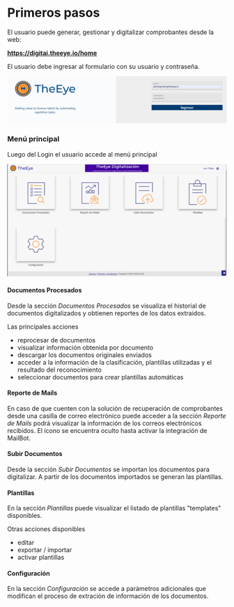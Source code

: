 
# Primeros pasos

El usuario puede generar, gestionar y digitalizar comprobantes desde la web:

**<span style="text-decoration:underline;">https://digitai.theeye.io/home</span>**

El usuario debe ingresar al formulario con su usuario y contraseña.


![alt_text](./images/image61.png "image_tooltip")


### Menú principal 

Luego del Login el usuario accede al menú principal 


![alt_text](./images/image71.png "image_tooltip")

#### **Documentos Procesados**

Desde la sección *Documentos Procesados* se visualiza el historial de documentos digitalizados y obtienen reportes de los datos extraidos.

Las principales acciones

* reprocesar de documentos
* visualizar información obtenida por documento
* descargar los documentos originales enviados
* acceder a la información de la clasificación, plantillas utilizadas y el resultado del reconocimiento
* seleccionar documentos para crear plantillas automáticas

#### **Reporte de Mails**

En caso de que cuenten con la solución de recuperación de comprobantes desde una casilla de correo electrónico puede acceder a la sección *Reporte de Mails* podrá visualizar la información de los correos electrónicos recibidos.
El ícono se encuentra oculto hasta activar la integración de MailBot.

#### **Subir Documentos**

Desde la sección *Subir Documentos* se importan los documentos para digitalizar.
A partir de los documentos importados se generan las plantillas.

#### **Plantillas**

En la sección *Plantillas* puede visualizar el listado de plantillas "templates" disponibles.

Otras acciones disponibles

* editar
* exportar / importar
* activar plantillas

#### **Configuración**

En la sección *Configuración* se accede a parámetros adicionales que modifican el proceso de extración de información de los documentos.




